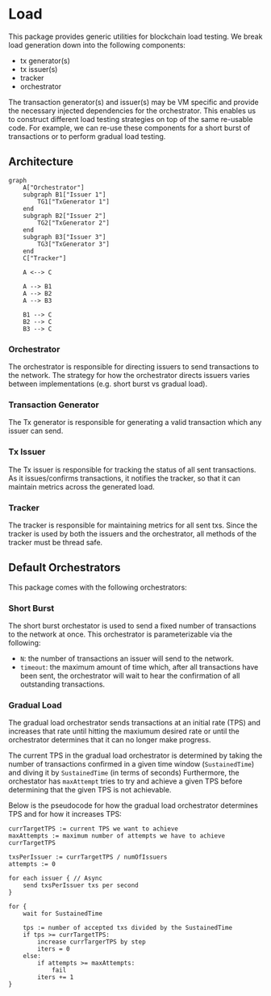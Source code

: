 # Load

This package provides generic utilities for blockchain load testing. We break load generation down into the following components:

- tx generator(s)
- tx issuer(s)
- tracker
- orchestrator

The transaction generator(s) and issuer(s) may be VM specific and provide the
necessary injected dependencies for the orchestrator. This enables us to
construct different load testing strategies on top of the same re-usable code.
For example, we can re-use these components for a short burst of transactions or
to perform gradual load testing.

## Architecture

```mermaid
graph
    A["Orchestrator"]
    subgraph B1["Issuer 1"]
        TG1["TxGenerator 1"]
    end
    subgraph B2["Issuer 2"]
        TG2["TxGenerator 2"]
    end
    subgraph B3["Issuer 3"]
        TG3["TxGenerator 3"]
    end
    C["Tracker"]

    A <--> C

    A --> B1
    A --> B2
    A --> B3

    B1 --> C
    B2 --> C
    B3 --> C
```

### Orchestrator

The orchestrator is responsible for directing issuers to send transactions to
the network. The strategy for how the orchestrator directs issuers varies
between implementations (e.g. short burst vs gradual load).

### Transaction Generator

The Tx generator is responsible for generating a valid transaction which any
issuer can send.

### Tx Issuer

The Tx issuer is responsible for tracking the status of all sent transactions. 
As it issues/confirms transactions, it notifies the tracker, so that it can 
maintain metrics across the generated load.

### Tracker

The tracker is responsible for maintaining metrics for all sent txs. Since the 
tracker is used by both the issuers and the orchestrator, all methods of the
tracker must be thread safe.

## Default Orchestrators

This package comes with the following orchestrators:

### Short Burst

The short burst orchestator is used to send a fixed number of transactions to the network at
once. This orchestrator is parameterizable via the following:

- `N`: the number of transactions an issuer will send to the network.
- `timeout`: the maximum amount of time which, after all transactions have been sent,
  the orchestrator will wait to hear the confirmation of all outstanding
  transactions. 

### Gradual Load

The gradual load orchestrator sends transactions at an initial rate (TPS) and
increases that rate until hitting the maxiumum desired rate or until the
orchestrator determines that it can no longer make progress. 

The current TPS in the gradual load orchestrator is determined by taking the
number of transactions confirmed in a given time window (`SustainedTime`) and
diving it by `SustainedTime` (in terms of seconds) Furthermore, the orchestator
has `maxAttempt` tries to try and achieve a given TPS before determining that
the given TPS is not achievable.

Below is the pseudocode for how the gradual load orchestrator determines TPS and
for how it increases TPS:

```
currTargetTPS := current TPS we want to achieve
maxAttempts := maximum number of attempts we have to achieve currTargetTPS

txsPerIssuer := currTargetTPS / numOfIssuers
attempts := 0

for each issuer { // Async
    send txsPerIssuer txs per second
}

for {
    wait for SustainedTime

    tps := number of accepted txs divided by the SustainedTime
    if tps >= currTargetTPS:
        increase currTargerTPS by step
        iters = 0
    else:
        if attempts >= maxAttempts:
            fail
        iters += 1
}
```
